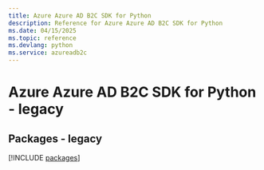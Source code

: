 ```yaml
---
title: Azure Azure AD B2C SDK for Python
description: Reference for Azure Azure AD B2C SDK for Python
ms.date: 04/15/2025
ms.topic: reference
ms.devlang: python
ms.service: azureadb2c
---
```

# Azure Azure AD B2C SDK for Python - legacy
## Packages - legacy
[!INCLUDE [packages](azure-ad-b2c-index.md)]